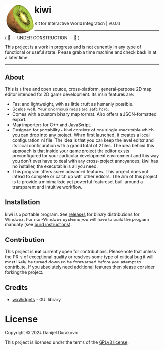 # kiwi <img align="left" src="dev/logo_medium.png?raw=true" height="96">

Kit for Interactive World Integration | v0.0.1

---

( 🚧 -- UNDER CONSTRUCTION -- 🚧 )

This project is a work in progress and is not currently in any type of functional or useful state. Please grab a time machine and check back in at a later time.

---

## About

This is a free and open source, cross-platform, general-purpose 2D map editor intended for 2D game development. Its main features are:

- Fast and lightweight, with as little cruft as humanly possible.
- Scales well. Your enormous maps are safe here.
- Comes with a custom binary map format. Also offers a JSON-formatted export.
- Map importers for C++ and JavaScript.
- Designed for portability - kiwi consists of one single executable which you can drop into any project. When first launched, it creates a local configuration ini file. The idea is that you can keep the level editor and its local configuration with a grand total of 2 files. The idea behind this approach is that inside your game project the editor exists preconfigured for your particular development environment and this way you don't ever have to deal with any cross-project annoyances; kiwi has no installer, the executable is all you need.
- This program offers *some* advanced features. This project does not intend to compete or catch up with other editors. The aim of this project is to provide a minimalistic yet powerful featureset built around a transparent and intuitive workflow.

## Installation

kiwi is a portable program. See [releases](releases/) for binary distributions for Windows. For non-Windows systems you will have to build the program manually (see [build instructions](BUILDING.md)).

## Contribution

This project is **not** currently open for contributions. Please note that unless the PR is of exceptional quality or resolves some type of critical bug it will most likely be turned down so be forewarned before you attempt to contribute. If you absolutely need additional features then please consider forking the project.

## Credits

- [wxWidgets](https://www.wxwidgets.org/) - GUI library

# License

Copyright &copy; 2024 Danijel Durakovic

This project is licensed under the terms of the [GPLv3 license](LICENSE).
